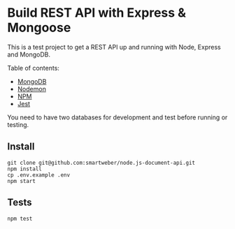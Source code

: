 # Build REST API with Express & Mongoose

This is a test project to get a REST API up and running with Node, Express and MongoDB.

Table of contents:

<!-- TOC depthFrom:2 depthTo:6 withLinks:1 updateOnSave:1 orderedList:0 -->

- [MongoDB](https://docs.mongodb.com/guides/server/install)
- [Nodemon](https://www.npmjs.com/package/nodemon)
- [NPM](https://www.npmjs.com/get-npm)
- [Jest](https://jestjs.io/docs/en/getting-started)

You need to have two databases for development and test before running or testing.

## Install
```
git clone git@github.com:smartweber/node.js-document-api.git
npm install
cp .env.example .env
npm start
```

## Tests
```
npm test
```
